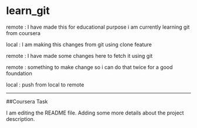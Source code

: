 # learn_git
remote : I have made this for educational purpose i am currently learning git from coursera

local : I am making this changes from git using clone feature

remote : I have made some changes here to fetch it using git 

remote : something to make change so i can do that twice for  a good foundation

local : push  from local to remote

--------------------------------------------------------------------------------
##Coursera Task

I am editing the README file. Adding some more details about the project description.

